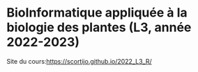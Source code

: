 # BioInformatique appliquée à la biologie des plantes (L3, année 2022-2023)

Site du cours:https://scortijo.github.io/2022_L3_R/

